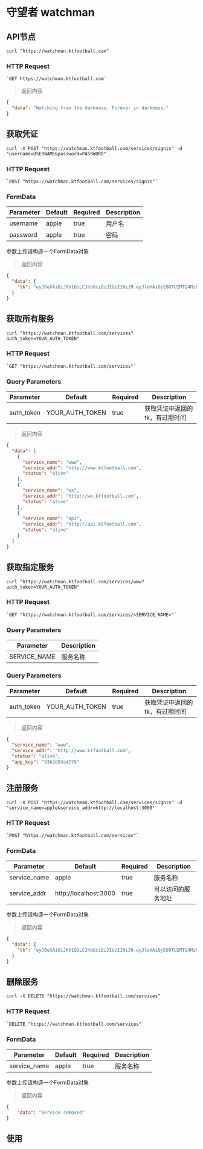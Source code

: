 # 守望者 watchman

## API节点

```shell
curl "https://watchman.ktfootball.com"
```
### HTTP Request

	`GET https://watchman.ktfootball.com`

> 返回内容

```json
{
  "data": "Watching from the darkness. Forever in darkness."
}
```

## 获取凭证

```shell
curl -X POST "https://watchman.ktfootball.com/services/signin" -d "username=USERNAME&password=PASSWORD"
```

### HTTP Request

	`POST "https://watchman.ktfootball.com/services/signin"`

### FormData
Parameter | Default | Required | Description
--------- | ------- | ---------| -----------
username|apple|true|用户名
password|apple|true|密码

<aside class="info">
参数上传请构造一个FormData对象
</aside>

> 返回内容

```json
{
  "data": {
    "tk": "eyJ0eXAiOiJKV1QiLCJhbGciOiJIUzI1NiJ9.eyJleHAiOjE0OTU2MTQ4Mzh9.L8XF5IQqKqTFJsX4JJ_nlsMQDUvgKRdCAZiynwAqUI0"
  }
}
```

## 获取所有服务

```shell
curl "https://watchman.ktfootball.com/services?auth_token=YOUR_AUTH_TOKEN"
```

### HTTP Request

	`GET "https://watchman.ktfootball.com/services"`

### Query Parameters
Parameter | Default | Required | Description
--------- | ------- | ---------| -----------
auth_token|YOUR_AUTH_TOKEN|true|获取凭证中返回的tk，有过期时间

> 返回内容

```json
{
  "data": [
    {
      "service_name": "www",
      "service_addr": "http://www.ktfootball.com",
      "status": "alive"
    },
    {
      "service_name": "wx",
      "service_addr": "http://wx.ktfootball.com",
      "status": "alive"
    },
    {
      "service_name": "api",
      "service_addr": "http://api.ktfootball.com",
      "status": "alive"
    }
  ]
}
```

## 获取指定服务

```shell
curl "https://watchman.ktfootball.com/services/www?auth_token=YOUR_AUTH_TOKEN"
```

### HTTP Request

	`GET "https://watchman.ktfootball.com/services/<SERVICE_NAME>"`

### Query Parameters
Parameter | Description
--------- | -----------
SERVICE_NAME|服务名称

### Query Parameters
Parameter | Default | Required | Description
--------- | ------- | ---------| -----------
auth_token|YOUR_AUTH_TOKEN|true|获取凭证中返回的tk，有过期时间

> 返回内容

```json
{
  "service_name": "www",
  "service_addr": "http://www.ktfootball.com",
  "status": "alive",
  "app_key": "9362d93a4278"
}
```

## 注册服务

```shell
curl -X POST "https://watchman.ktfootball.com/services/signin" -d "service_name=apple&service_addr=http://localhost:3000"
```

### HTTP Request

	`POST "https://watchman.ktfootball.com/services"`

### FormData
Parameter | Default | Required | Description
--------- | ------- | ---------| -----------
service_name|apple|true|服务名称
service_addr|http://localhost:3000|true|可以访问的服务地址

<aside class="info">
参数上传请构造一个FormData对象
</aside>

> 返回内容

```json
{
  "data": {
    "tk": "eyJ0eXAiOiJKV1QiLCJhbGciOiJIUzI1NiJ9.eyJleHAiOjE0OTU2MTQ4Mzh9.L8XF5IQqKqTFJsX4JJ_nlsMQDUvgKRdCAZiynwAqUI0"
  }
}
```

## 删除服务

```shell
curl -X DELETE "https://watchman.ktfootball.com/services"
```

### HTTP Request

	`DELETE "https://watchman.ktfootball.com/services"`

### FormData
Parameter | Default | Required | Description
--------- | ------- | ---------| -----------
service_name|apple|true|服务名称

<aside class="info">
参数上传请构造一个FormData对象
</aside>

> 返回内容

```json
{
	"data": "Service removed"
}
```

## 使用
